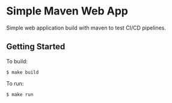 # Simple Maven Web App

Simple web application build with maven to test CI/CD pipelines.

## Getting Started

To build:
```
$ make build
```

To run:
```
$ make run
```
